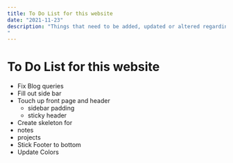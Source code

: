 ```yaml
---
title: To Do List for this website
date: "2021-11-23"
description: "Things that need to be added, updated or altered regarding this website. 
"
---
```


# To Do List for this website

- Fix Blog queries
- Fill out side bar 
- Touch up front page and header
    - sidebar padding
    - sticky header
- Create skeleton for 
 - notes
 - projects
- Stick Footer to bottom
- Update Colors

